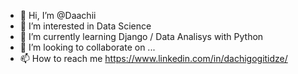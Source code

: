 - 👋 Hi, I’m @Daachii
- 👀 I’m interested in Data Science
- 🌱 I’m currently learning Django / Data Analisys with Python
- 💞️ I’m looking to collaborate on ...
- 📫 How to reach me https://www.linkedin.com/in/dachigogitidze/


